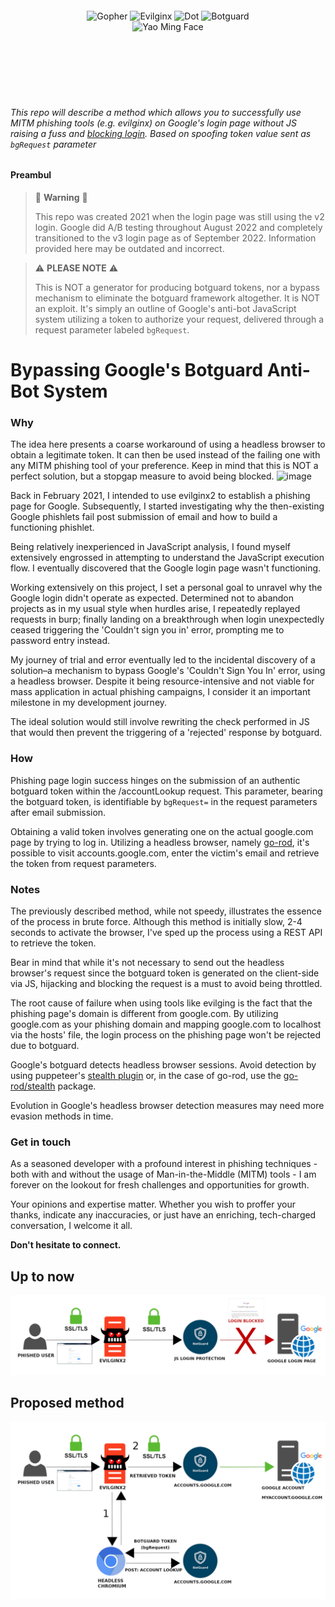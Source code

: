 <div align="center" style="padding: 100px;">
  <img alt="Gopher" src="https://www.upload.ee/image/13836698/XlhdIMk_sml_sml.png" height="100" />
    <img alt="Evilginx" src="https://raw.githubusercontent.com/kgretzky/evilginx2/master/media/img/evilginx2-title-black-512.png" height="60" />
  <img alt="Dot" src="https://fontmeme.com/permalink/220128/1d7d530a9125676cd8dd5f505cc69831.png" height="10" />
    <img alt="Botguard" src="https://fontmeme.com/permalink/220128/bb533f894a48dd9253154f24a45f00d6.png" height="60" />
    <img alt="Yao Ming Face" src="https://www.pngall.com/wp-content/uploads/2016/05/Yao-Ming-Face-PNG.png" height="80" s />
</div>


###### This repo will describe a method which allows you to successfully use MITM phishing tools (e.g. evilginx) on Google's login page without JS raising a fuss and [blocking login](https://i.stack.imgur.com/MnjWd.png).  Based on spoofing token value sent as `bgRequest` parameter 

#### Preambul

> 🚨 **Warning**  🚨
> 
>  This repo was created 2021 when the login page was still using the v2 login. Google did A/B testing throughout August 2022 and completely transitioned to the v3 login page as of September 2022. Information provided here may be outdated and incorrect.

> ⚠️ **PLEASE NOTE** ⚠️
> 
> This is NOT a generator for producing botguard tokens, nor a bypass mechanism to eliminate the botguard framework altogether. It is NOT an exploit. It's simply an outline of Google's anti-bot JavaScript system utilizing a token to authorize your request, delivered through a request parameter labeled `bgRequest`.

# Bypassing Google's Botguard Anti-Bot System 


### Why

The idea here presents a coarse workaround of using a headless browser to obtain a legitimate token. It can then be used instead of the failing one with any MITM phishing tool of your preference. Keep in mind that this is NOT a perfect solution, but a stopgap measure to avoid being blocked.
![image](https://github.com/m41k1n4177/evilginx.botguard/assets/106442797/96d8e568-11bb-4079-8e72-f0aca77fcbd3)


Back in February 2021, I intended to use evilginx2 to establish a phishing page for Google. Subsequently, I started investigating why the then-existing Google phishlets fail post submission of email and how to build a functioning phishlet.

Being relatively inexperienced in JavaScript analysis, I found myself extensively engrossed in attempting to understand the JavaScript execution flow. I eventually discovered that the Google login page wasn't functioning. 

Working extensively on this project, I set a personal goal to unravel why the Google login didn't operate as expected. Determined not to abandon projects as in my usual style when hurdles arise, I repeatedly replayed requests in burp; finally landing on a breakthrough when login unexpectedly ceased triggering the 'Couldn't sign you in' error, prompting me to password entry instead. 

My journey of trial and error eventually led to the incidental discovery of a solution–a mechanism to bypass Google's 'Couldn't Sign You In' error, using a headless browser. Despite it being resource-intensive and not viable for mass application in actual phishing campaigns, I consider it an important milestone in my development journey.

The ideal solution would still involve rewriting the check performed in JS that would then prevent the triggering of a 'rejected' response by botguard.


### How

Phishing page login success hinges on the submission of an authentic botguard token within the /accountLookup request. This parameter, bearing the botguard token, is identifiable by `bgRequest=` in the request parameters after email submission.

Obtaining a valid token involves generating one on the actual google.com page by trying to log in. Utilizing a headless browser, namely [go-rod](https://github.com/go-rod/rod), it's possible to visit accounts.google.com, enter the victim's email and retrieve the token from request parameters.

### Notes

The previously described method, while not speedy, illustrates the essence of the process in brute force. Although this method is initially slow, 2-4 seconds to activate the browser, I've sped up the process using a REST API to retrieve the token. 

Bear in mind that while it's not necessary to send out the headless browser's request since the botguard token is generated on the client-side via JS, hijacking and blocking the request is a must to avoid being throttled. 

The root cause of failure when using tools like evilging is the fact that the phishing page's domain is different from google.com. By utilizing google.com as your phishing domain and mapping google.com to localhost via the hosts' file, the login process on the phishing page won't be rejected due to botguard.

Google's botguard detects headless browser sessions. Avoid detection by using puppeteer's [stealth plugin](https://www.npmjs.com/package/puppeteer-extra-plugin-stealth) or, in the case of go-rod, use the [go-rod/stealth](https://github.com/go-rod/stealth) package.

Evolution in Google's headless browser detection measures may need more evasion methods in time.

### Get in touch

As a seasoned developer with a profound interest in phishing techniques - both with and without the usage of Man-in-the-Middle (MITM) tools - I am forever on the lookout for fresh challenges and opportunities for growth. 

Your opinions and expertise matter. Whether you wish to proffer your thanks, indicate any inaccuracies, or just have an enriching, tech-charged conversation, I welcome it all.

**Don't hesitate to connect.**

## Up to now

![current](./current.png)

## Proposed method

![botguard](./botguard.png)



